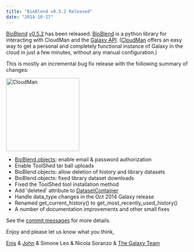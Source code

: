 ```yaml
---
title: "BioBlend v0.5.2 Released"
date: "2014-10-17"
---
```

[BioBlend](https://github.com/afgane/bioblend) [v0.5.2](https://github.com/afgane/bioblend/blob/master/CHANGELOG.md) has been released.  [BioBlend](https://github.com/afgane/bioblend) is a python library for interacting with CloudMan and the [Galaxy API](/develop/api/).  ([CloudMan](/cloudman/) offers an easy way to get a personal and completely functional instance of Galaxy in the cloud in just a few minutes, without any manual configuration.)

This is mostly an incremental bug fix release with the following summary of changes:

<div class='right'><a href='/cloudman/'><img src="/images/logos/CloudManWideBlackLogo.png" alt="CloudMan" width="200" /></a></div>

* [BioBlend.objects](http://bioinformatics.oxfordjournals.org/content/30/19/2816.abstract): enable email & password authorization
* Enable ToolShed tar ball uploads
* BioBlend.objects: allow deletion of history and library datasets
* BioBlend.objects: fixed library dataset downloads
* Fixed the ToolShed tool installation method
* Add 'deleted' attribute to [DatasetContainer](https://github.com/afgane/bioblend/blob/master/bioblend/galaxy/objects/wrappers.py#l678)
* Handle data_type changes in the Oct 2014 Galaxy release
* Renamed get_current_history() to get_most_recently_used_history()
* A number of documentation improvements and other small fixes 

See the [commit messages](https://github.com/afgane/bioblend/compare/d8925715a5a24b738c605eb63f58260479e55700...0e1ed75edc5b474e6dc34e466287cdfb170cde9a) for more details.

Enjoy and please let us know what you think,

[Enis](/people/enis-afgan/) & [John](/people/john-chilton/) & Simone Leo & Nicola Soranzo & [The Galaxy Team](/galaxy-team/)
